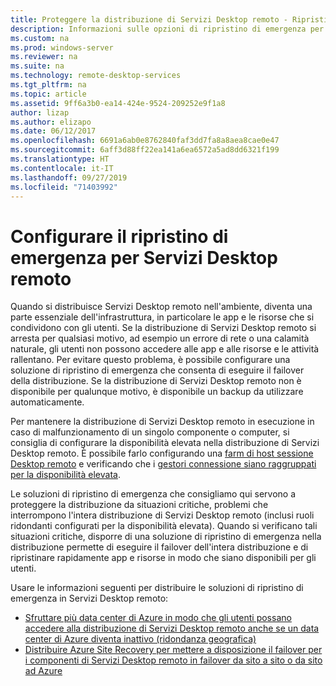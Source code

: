 ```yaml
---
title: Proteggere la distribuzione di Servizi Desktop remoto - Ripristino di emergenza
description: Informazioni sulle opzioni di ripristino di emergenza per Servizi Desktop remoto
ms.custom: na
ms.prod: windows-server
ms.reviewer: na
ms.suite: na
ms.technology: remote-desktop-services
ms.tgt_pltfrm: na
ms.topic: article
ms.assetid: 9ff6a3b0-ea14-424e-9524-209252e9f1a8
author: lizap
ms.author: elizapo
ms.date: 06/12/2017
ms.openlocfilehash: 6691a6ab0e8762840faf3dd7fa8a8aea8cae0e47
ms.sourcegitcommit: 6aff3d88ff22ea141a6ea6572a5ad8dd6321f199
ms.translationtype: HT
ms.contentlocale: it-IT
ms.lasthandoff: 09/27/2019
ms.locfileid: "71403992"
---
```

# <a name="configure-disaster-recovery-for-remote-desktop-services"></a>Configurare il ripristino di emergenza per Servizi Desktop remoto

Quando si distribuisce Servizi Desktop remoto nell'ambiente, diventa una parte essenziale dell'infrastruttura, in particolare le app e le risorse che si condividono con gli utenti. Se la distribuzione di Servizi Desktop remoto si arresta per qualsiasi motivo, ad esempio un errore di rete o una calamità naturale, gli utenti non possono accedere alle app e alle risorse e le attività rallentano. Per evitare questo problema, è possibile configurare una soluzione di ripristino di emergenza che consenta di eseguire il failover della distribuzione. Se la distribuzione di Servizi Desktop remoto non è disponibile per qualunque motivo, è disponibile un backup da utilizzare automaticamente.

Per mantenere la distribuzione di Servizi Desktop remoto in esecuzione in caso di malfunzionamento di un singolo componente o computer, si consiglia di configurare la disponibilità elevata nella distribuzione di Servizi Desktop remoto. È possibile farlo configurando una [farm di host sessione Desktop remoto](rds-scale-rdsh-farm.md) e verificando che i [gestori connessione siano raggruppati per la disponibilità elevata](rds-connection-broker-cluster.md). 

Le soluzioni di ripristino di emergenza che consigliamo qui servono a proteggere la distribuzione da situazioni critiche, problemi che interrompono l'intera distribuzione di Servizi Desktop remoto (inclusi ruoli ridondanti configurati per la disponibilità elevata). Quando si verificano tali situazioni critiche, disporre di una soluzione di ripristino di emergenza nella distribuzione permette di eseguire il failover dell'intera distribuzione e di ripristinare rapidamente app e risorse in modo che siano disponibili per gli utenti.

Usare le informazioni seguenti per distribuire le soluzioni di ripristino di emergenza in Servizi Desktop remoto:

- [Sfruttare più data center di Azure in modo che gli utenti possano accedere alla distribuzione di Servizi Desktop remoto anche se un data center di Azure diventa inattivo (ridondanza geografica)](rds-multi-datacenter-deployment.md)
- [Distribuire Azure Site Recovery per mettere a disposizione il failover per i componenti di Servizi Desktop remoto in failover da sito a sito o da sito ad Azure](rds-disaster-recovery-with-azure.md)


